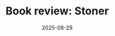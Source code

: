---
layout: writing
title: "Book review: Stoner"
external_only: True
description: John Williams' 1965 classic. Or, the best book ever written.
date: "2025-08-29" 
external_link: https://www.stepstophaeacia.com/p/book-review-stoner
status: published
---
